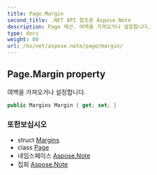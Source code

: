 ```yaml
---
title: Page.Margin
second_title: .NET API 참조용 Aspose.Note
description: Page 재산. 여백을 가져오거나 설정합니다.
type: docs
weight: 80
url: /ko/net/aspose.note/page/margin/
---
```

## Page.Margin property

여백을 가져오거나 설정합니다.

```csharp
public Margins Margin { get; set; }
```

### 또한보십시오

* struct [Margins](../../margins/)
* class [Page](../)
* 네임스페이스 [Aspose.Note](../../page/)
* 집회 [Aspose.Note](../../../)



